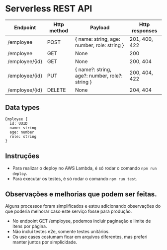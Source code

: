 <h1>Serverless REST API</h1>

<table>
    <thead>
      <tr>
        <th>Endpoint</th>
        <th>Http method</th>
        <th>Payload</th>
        <th>Http responses</th>
      </tr>  
    </thead>
    <tbody>
        <tr>
            <td>/employee</td>
            <td>POST</td>
            <td>{ name: string, age: number, role: string }</td>
            <td>201, 400, 422</td>
        </tr>
        <tr>
            <td>/employee</td>
            <td>GET</td>
            <td>None</td>
            <td>200</td>
        </tr>
        <tr>
            <td>/employee/{id}</td>
            <td>GET</td>
            <td>None</td>
            <td>200, 404</td>
        </tr>
        <tr>
            <td>/employee/{id}</td>
            <td>PUT</td>
            <td>{ name?: string, age?: number, role?: string }</td>
            <td>200, 404, 422</td>
        </tr>
        <tr>
            <td>/employee/{id}</td>
            <td>DELETE</td>
            <td>None</td>
            <td>204, 404</td>
        </tr>
    </tbody>
</table>

<h2>Data types</h2>

```
Employee {
  id: UUID
  name: string
  age: number
  role: string
}
```

<h2>Instruções</h2>
<ul>
    <li>Para realizar o deploy no AWS Lambda, é só rodar o comando <code>npm run deploy</code>.</li>
    <li>Para executar os testes, é só rodar o comando <code>npm run test</code>.</li>
</ul>

<h2>Observações e melhorias que podem ser feitas.</h2>
<p>Alguns processos foram simplificados e estou adicionando observações do que poderia melhorar caso este serviço fosse para produção.</p>

<ul>
    <li>No endpoint GET /employee, podemos incluir paginação e limite de itens por página.</li>
    <li>Não incluí testes e2e, somente testes unitários.</li>
    <li>Os use cases costumam ficar em arquivos diferentes, mas preferi manter juntos por simplicidade.</li>
</ul>

